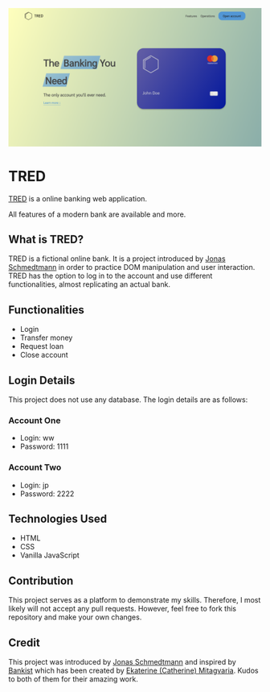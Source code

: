 ![Landing](/assets/landing.png)

# TRED

[TRED](https://tred-banking.vercel.app/) is a online banking web application.

All features of a modern bank are available and more.

## What is TRED?

TRED is a fictional online bank. It is a project introduced by [Jonas Schmedtmann](https://github.com/jonasschmedtmann) in order to practice DOM manipulation and user interaction. TRED has the option to log in to the account and use different functionalities, almost replicating an actual bank.

## Functionalities

* Login
* Transfer money
* Request loan
* Close account

## Login Details

This project does not use any database. The login details are as follows:

### Account One
* Login: ww
* Password: 1111

### Account Two
* Login: jp
* Password: 2222

## Technologies Used

* HTML
* CSS
* Vanilla JavaScript

## Contribution

This project serves as a platform to demonstrate my skills. Therefore, I most likely will not accept any pull requests. However, feel free to fork this repository and make your own changes.

## Credit

This project was introduced by [Jonas Schmedtmann](https://github.com/jonasschmedtmann) and inspired by [Bankist](https://bankist-bank.vercel.app/) which has been created by [Ekaterine (Catherine) Mitagvaria](https://github.com/catherineisonline). Kudos to both of them for their amazing work.